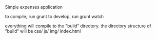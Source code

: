 Simple expenses application

to compile, run grunt
to develop, run grunt watch

everything will compile to the "build" directory.
the directory structure of "build" will be
css/
js/
img/
index.html
